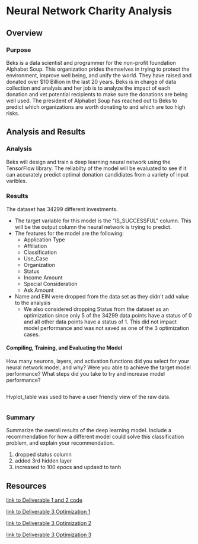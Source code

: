 # Neural Network Charity Analysis

## Overview

### Purpose
Beks is a data scientist and programmer for the non-profit foundation Alphabet Soup.  This organization prides themselves in trying to protect the environment, improve well being, and unify the world.  They have raised and donated over $10 Billion in the last 20 years.  Beks is in charge of data collection and analysis and her job is to analyze the impact of each donation and vet potential recipients to make sure the donations are being well used.  The president of Alphabet Soup has reached out to Beks to predict which organizations are worth donating to and which are too high risks.

## Analysis and Results

### Analysis
Beks will design and train a deep learning neural network using the TensorFlow library.  The reliabilty of the model will be evaluated to see if it can accurately predict optimal donation candidiates from a variety of input varibles.  

### Results
The dataset has 34299 different investments.

* The target variable for this model is the "IS_SUCCESSFUL" column.  This will be the output column the neural network is trying to predict.
* The features for the model are the following:
    * Application Type
    * Affiliation
    * Classification
    * Use_Case
    * Organization
    * Status 
    * Income Amount
    * Special Consideration
    * Ask Amount
* Name and EIN were dropped from the data set as they didn't add value to the analysis
    * We also considered dropping Status from the dataset as an optimization since only 5 of the 34299 data points have a status of 0 and all other data points have a status of 1.  This did not impact model performance and was not saved as one of the 3 optimization cases.   

#### Compiling, Training, and Evaluating the Model
How many neurons, layers, and activation functions did you select for your neural network model, and why?
Were you able to achieve the target model performance?
What steps did you take to try and increase model performance?


<p align="center">
  <img src = >
</p>

Hvplot_table was used to have a user friendly view of the raw data.

<p align="center">
  <img src = >
</p>

### Summary

Summarize the overall results of the deep learning model. Include a recommendation for how a different model could solve this classification problem, and explain your recommendation.



1. dropped status column
2. added 3rd hidden layer
3. increased to 100 epocs and updaed to tanh

## Resources
[link to Deliverable 1 and 2 code](https://github.com/lauras521/Neural_Network_Charity_Analysis/blob/27e2b58cbfd1b4f75da65297b26a0ac8bbb52564/AlphabetSoupCharity.ipynb)

[link to Deliverable 3 Optimization 1](https://github.com/lauras521/Neural_Network_Charity_Analysis/blob/27e2b58cbfd1b4f75da65297b26a0ac8bbb52564/AlphabetSoupCharity_Optimization1.ipynb)

[link to Deliverable 3 Optimization 2](https://github.com/lauras521/Neural_Network_Charity_Analysis/blob/27e2b58cbfd1b4f75da65297b26a0ac8bbb52564/AlphabetSoupCharity_Optimization2.ipynb)

[link to Deliverable 3 Optimization 3](https://github.com/lauras521/Neural_Network_Charity_Analysis/blob/27e2b58cbfd1b4f75da65297b26a0ac8bbb52564/AlphabetSoupCharity_Optimization3.ipynb)
